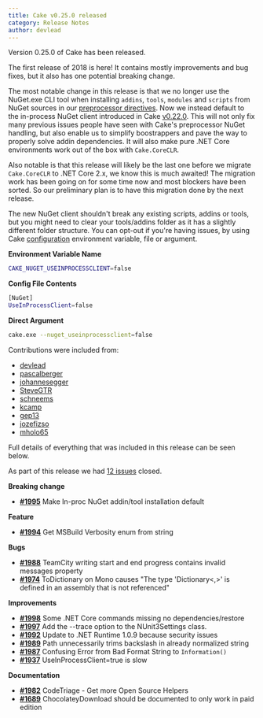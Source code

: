 ```yaml
---
title: Cake v0.25.0 released
category: Release Notes
author: devlead
---
```


Version 0.25.0 of Cake has been released.

The first release of 2018 is here! It contains mostly improvements and bug fixes, but it also has one potential breaking change. 

The most notable change in this release is that we no longer use the NuGet.exe CLI tool when installing `addins`, `tools`, `modules` and `scripts` from NuGet sources in our [preprocessor directives](/docs/fundamentals/preprocessor-directives).
Now we instead default to the in-process NuGet client introduced in Cake [v0.22.0](/blog/2017/09/cake-v0.22.0-released). This will not only fix many previous issues people have seen with Cake's preprocessor NuGet handling, but also enable us to simplify boostrappers and pave the way to properly solve addin dependencies. It will also make pure .NET Core environments work out of the box with `Cake.CoreCLR`.

Also notable is that this release will likely be the last one before we migrate `Cake.CoreCLR` to .NET Core 2.x, we know this is much awaited! The migration work has been going on for some time now and most blockers have been sorted. So our preliminary plan is to have this migration done by the next release.

The new NuGet client shouldn't break any existing scripts, addins or tools, but you might need to clear your tools/addins folder as it has a slightly different folder structure. You can opt-out if you're having issues, by using Cake [configuration](https://cakebuild.net/docs/fundamentals/default-configuration-values) environment variable, file or argument.

**Environment Variable Name**

```sh
CAKE_NUGET_USEINPROCESSCLIENT=false
```

**Config File Contents**

```sh
[NuGet]
UseInProcessClient=false
```

**Direct Argument**

```sh
cake.exe --nuget_useinprocessclient=false
```


Contributions were included from:
- [devlead](https://github.com/devlead)
- [pascalberger](https://github.com/pascalberger)
- [johannesegger](https://github.com/johannesegger)
- [SteveGTR](https://github.com/SteveGTR)
- [schneems](https://github.com/schneems)
- [kcamp](https://github.com/kcamp)
- [gep13](https://github.com/gep13)
- [jozefizso](https://github.com/jozefizso)
- [mholo65](https://github.com/mholo65)

Full details of everything that was included in this release can be seen below.

<!--excerpt-->

As part of this release we had [12 issues](https://github.com/cake-build/cake/issues?milestone=44&state=closed) closed.


__Breaking change__

- [__#1995__](https://github.com/cake-build/cake/issues/1995) Make In-proc NuGet addin/tool installation default

__Feature__

- [__#1994__](https://github.com/cake-build/cake/issues/1994) Get MSBuild Verbosity enum from string

__Bugs__

- [__#1988__](https://github.com/cake-build/cake/issues/1988) TeamCity writing start and end progress contains invalid messages property
- [__#1974__](https://github.com/cake-build/cake/issues/1974) ToDictionary on Mono causes "The type 'Dictionary<,>' is defined in an assembly that is not referenced"

__Improvements__

- [__#1998__](https://github.com/cake-build/cake/issues/1998) Some .NET Core commands missing no dependencies/restore
- [__#1997__](https://github.com/cake-build/cake/issues/1997) Add the --trace option to the NUnit3Settings class.
- [__#1992__](https://github.com/cake-build/cake/issues/1992) Update to .NET Runtime 1.0.9 because security issues
- [__#1989__](https://github.com/cake-build/cake/issues/1989) Path unnecessarily trims backslash in already normalized string
- [__#1987__](https://github.com/cake-build/cake/issues/1987) Confusing Error from Bad Format String to `Information()`
- [__#1937__](https://github.com/cake-build/cake/issues/1937) UseInProcessClient=true is slow

__Documentation__

- [__#1982__](https://github.com/cake-build/cake/pull/1982) CodeTriage - Get more Open Source Helpers
- [__#1689__](https://github.com/cake-build/cake/issues/1689) ChocolateyDownload should be documented to only work in paid edition
